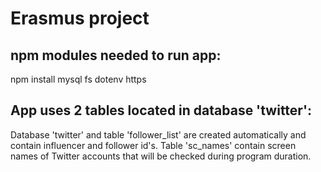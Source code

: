 # Erasmus project
## npm modules needed to run app:
npm install mysql fs dotenv https

## App uses 2 tables located in database 'twitter':
Database 'twitter' and table 'follower_list' are created automatically and contain influencer and follower id's.
Table 'sc_names' contain screen names of Twitter accounts that will be checked during program duration.
